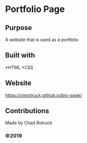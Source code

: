 # Portfolio Page

## Purpose 
A website that is used as a portfolio

## Built with
*HTML
*CSS

## Website
https://cmrotruck.github.io/bio-page/

## Contributions
Made by Chad Rotruck

### ©️2019 
